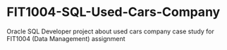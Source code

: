 # FIT1004-SQL-Used-Cars-Company
Oracle SQL Developer project about used cars company case study for FIT1004 (Data Management) assignment 
